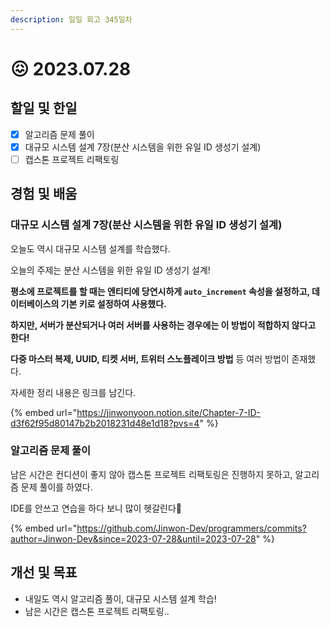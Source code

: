 ```yaml
---
description: 일일 회고 345일차
---
```


# 😖 2023.07.28

## 할일 및 한일&#x20;

* [x] 알고리즘 문제 풀이&#x20;
* [x] 대규모 시스템 설계 7장(분산 시스템을 위한 유일 ID 생성기 설계)&#x20;
* [ ] 캡스톤 프로젝트 리팩토링&#x20;

## 경험 및 배움&#x20;

### 대규모 시스템 설계 7장(분산 시스템을 위한 유일 ID 생성기 설계)&#x20;

오늘도 역시 대규모 시스템 설계를 학습했다.

오늘의 주제는 분산 시스템을 위한 유일 ID 생성기 설계!

**평소에 프로젝트를 할 때는 엔티티에 당연시하게 `auto_increment` 속성을 설정하고, 데이터베이스의 기본 키로 설정하여 사용했다.**

**하지만, 서버가 분산되거나 여러 서버를 사용하는 경우에는 이 방법이 적합하지 않다고 한다!**

**다중 마스터 복제, UUID, 티켓 서버, 트위터 스노플레이크 방법** 등 여러 방법이 존재했다.

자세한 정리 내용은 링크를 남긴다.

{% embed url="https://jinwonyoon.notion.site/Chapter-7-ID-d3f62f95d80147b2b2018231d48e1d18?pvs=4" %}

### 알고리즘 문제 풀이&#x20;

남은 시간은 컨디션이 좋지 않아 캡스톤 프로젝트 리팩토링은 진행하지 못하고, 알고리즘 문제 풀이를 하였다.

IDE를 안쓰고 연습을 하다 보니 많이 헷갈린다🥲

{% embed url="https://github.com/Jinwon-Dev/programmers/commits?author=Jinwon-Dev&since=2023-07-28&until=2023-07-28" %}

## 개선 및 목표&#x20;

* 내일도 역시 알고리즘 풀이, 대규모 시스템 설계 학습!&#x20;
* 남은 시간은 캡스톤 프로젝트 리팩토링..&#x20;
